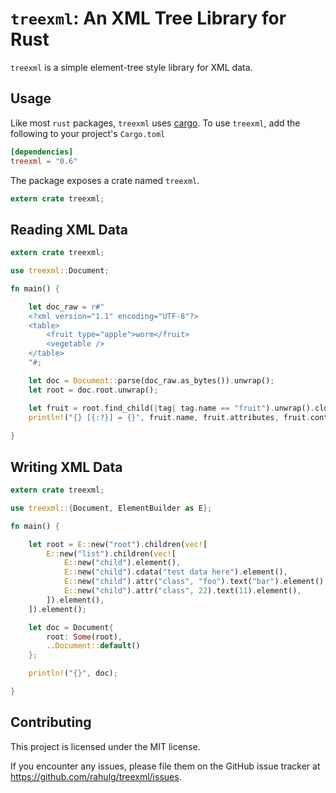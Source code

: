 # `treexml`: An XML Tree Library for Rust

`treexml` is a simple element-tree style library for XML data.

## Usage

Like most `rust` packages, `treexml` uses [cargo](http://crates.io).
To use `treexml`, add the following to your project's `Cargo.toml`

```toml
[dependencies]
treexml = "0.6"
```

The package exposes a crate named `treexml`.

```rust
extern crate treexml;
```

## Reading XML Data

```rust
extern crate treexml;

use treexml::Document;

fn main() {

	let doc_raw = r#"
	<?xml version="1.1" encoding="UTF-8"?>
	<table>
		<fruit type="apple">worm</fruit>
		<vegetable />
	</table>
	"#;

	let doc = Document::parse(doc_raw.as_bytes()).unwrap();
	let root = doc.root.unwrap();

	let fruit = root.find_child(|tag| tag.name == "fruit").unwrap().clone();
	println!("{} [{:?}] = {}", fruit.name, fruit.attributes, fruit.contents.unwrap());
	
}
```

## Writing XML Data

```rust
extern crate treexml;

use treexml::{Document, ElementBuilder as E};

fn main() {

	let root = E::new("root").children(vec![
		E::new("list").children(vec![
			E::new("child").element(),
			E::new("child").cdata("test data here").element(),
			E::new("child").attr("class", "foo").text("bar").element(),
			E::new("child").attr("class", 22).text(11).element(),
		]).element(),
	]).element();

	let doc = Document{
		root: Some(root),
		..Document::default()
	};

	println!("{}", doc);

}
```

## Contributing

This project is licensed under the MIT license.

If you encounter any issues, please file them on the GitHub issue tracker at https://github.com/rahulg/treexml/issues.
